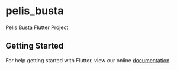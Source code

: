 # pelis_busta

Pelis Busta Flutter Project

## Getting Started

For help getting started with Flutter, view our online
[documentation](http://flutter.io/).
